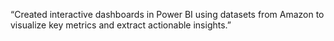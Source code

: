 “Created interactive dashboards in Power BI using datasets from Amazon to visualize key metrics and extract actionable insights.”
